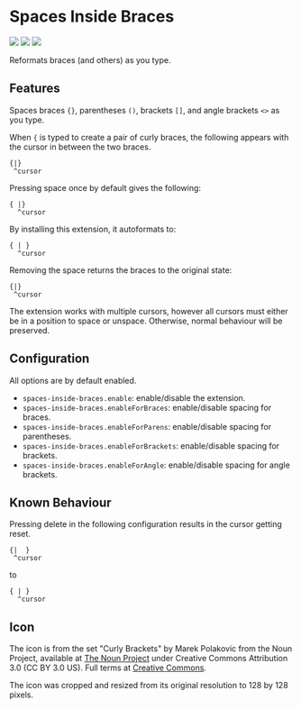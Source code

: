 # Spaces Inside Braces

[![](https://vsmarketplacebadge.apphb.com/version/AiryShift.spaces-inside-braces.svg)](https://marketplace.visualstudio.com/items?itemName=AiryShift.spaces-inside-braces)
[![](https://vsmarketplacebadge.apphb.com/installs-short/AiryShift.spaces-inside-braces.svg)](https://marketplace.visualstudio.com/items?itemName=AiryShift.spaces-inside-braces)
[![](https://vsmarketplacebadge.apphb.com/rating-short/AiryShift.spaces-inside-braces.svg)](https://marketplace.visualstudio.com/items?itemName=AiryShift.spaces-inside-braces)

Reformats braces (and others) as you type.

## Features

Spaces braces `{}`, parentheses `()`, brackets `[]`, and angle brackets `<>` as you type.

When `{` is typed to create a pair of curly braces, the following appears with the cursor in between the two braces.

    {|}
     ^cursor

Pressing space once by default gives the following:

    { |}
      ^cursor

By installing this extension, it autoformats to:

    { | }
      ^cursor

Removing the space returns the braces to the original state:

    {|}
     ^cursor

The extension works with multiple cursors, however all cursors must either be in a position to space or unspace. Otherwise, normal behaviour will be preserved.

## Configuration

All options are by default enabled.

- `spaces-inside-braces.enable`: enable/disable the extension.
- `spaces-inside-braces.enableForBraces`: enable/disable spacing for braces.
- `spaces-inside-braces.enableForParens`: enable/disable spacing for parentheses.
- `spaces-inside-braces.enableForBrackets`: enable/disable spacing for brackets.
- `spaces-inside-braces.enableForAngle`: enable/disable spacing for angle brackets.

## Known Behaviour

Pressing delete in the following configuration results in the cursor getting reset.

    {|  }
     ^cursor

to

    { | }
      ^cursor

## Icon

The icon is from the set "Curly Brackets" by Marek Polakovic from the Noun Project, available at [The Noun Project](https://thenounproject.com/term/curly-brackets/108564/) under Creative Commons Attribution 3.0 (CC BY 3.0 US).
Full terms at [Creative Commons](https://creativecommons.org/licenses/by/3.0/us/).

The icon was cropped and resized from its original resolution to 128 by 128 pixels.
